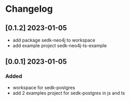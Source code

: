 # Changelog
<!-- https://keepachangelog.com/en/1.0.0/ -->

## [0.1.2]  2023-01-05
- add package sedk-neo4j to workspace
- add example project sedk-neo4j-ts-example

## [0.0.1]  2023-01-05
### Added
- workspace for  sedk-postgres
- add 2 examples project for sedk-postgres in js and ts
